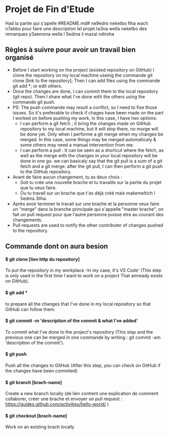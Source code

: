 # Projet de Fin d'Etude
Had la partie qui s'apelle #README.md# ne9edro neketbo fiha wach n7abbo pour faire une description lel projet ta3na wella neketbo des remarques y3awnona wella l 5edma li mazal ndiroha

## Règles à suivre pour avoir un travail bien organisé
- Before I start working on the project (existed repository on GitHub) I clone the repository on my local machine useing the commande git clone [link to the repository]; Then I can add files using the commande git add *; or edit others.
- Once the changes are done, I can commit them to the local repository (git repo). Then I share what I've done with the others using the commande git push.
- PS: The push commande may result a conflict, so I need to fixe those issues. So it's preferable to check if chages have been made on the part I worked on before pushing my work, in this case, I have two options:
  * I can perform a git fetch ; it bring the changes made on GitHub repository to my local machine, but it will stop there, no murge will be done yet. Only when I performe a git merge when my changes be merged. In this case, some things may be merged automaticaly & some others may need a manual intervention from me.
  * I can perform a pull : It can be seen as a shortcut where the fetch, as well as the merge with the changes in your local repository will be done in one go. we can basicaly say that the git pull is a sum of a git fetch and a git merge. after the git pull, I can then perform a git push to the GitHub repository.
- Avant de faire aucun changement, tu as deux choix :
  * Soit tu crée une nouvelle brache et tu travaille sur la partie du projet que tu veux faire.
  * Ou tu travail sur un brache que t'as déjà créé mais makemeltich l 5edma 3liha.
- Après avoir terminer le travail sur une brache et la personne veux faire un "merge" dans la branche principale qui s'appelle "master brache", on fait un pull request pour que l'autre personne puisse etre au courant des changements.
- Pull requests are used to notify the other contributer of changes pushed to the repository.


## Commande dont on aura besion 
#### $ git clone [lien http du repository]
To put the repository in my workplace -In my case, it's VS Code' (This step is only used in the first time I want to work on a project That amready exists on GitHub).

#### $ git add *
to prepare all the changes that I've done in my local repository so that GitHub can follow them.

#### $ git commit -m 'description of the commit & what I've added'
To commit what I've done to the project's repository (This step and the previous one can be merged in one commande by writing : git commit -am 'description of the commit').

#### $ git push
Push all the changes to GitHub (After this step, you can check on GitHub if the changes have been commited)

#### $ git branch [brach-name]
Create a new branch locally (de lien contient une explication de comment collaborer, créer une brache et envoyer un pull request : https://guides.github.com/activities/hello-world/ )

#### $ git checkout [brach-name]
Work on an existing brach locally
